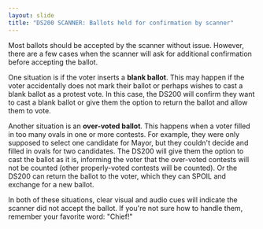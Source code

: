 ```yaml
---
layout: slide
title: "DS200 SCANNER: Ballots held for confirmation by scanner"
---
```


Most ballots should be accepted by the scanner without issue. However, there are a few cases when the scanner will ask for additional confirmation before accepting the ballot.

One situation is if the voter inserts a **blank ballot**. This may happen if the voter accidentally does not mark their ballot or perhaps wishes to cast a blank ballot as a protest vote. In this case, the DS200 will confirm they want to cast a blank ballot or give them the option to return the ballot and allow them to vote.

Another situation is an **over-voted ballot**. This happens when a voter filled in too many ovals in one or more contests. For example, they were only supposed to select one candidate for Mayor, but they couldn&#39;t decide and filled in ovals for two candidates. The DS200 will give them the option to cast the ballot as it is, informing the voter that the over-voted contests will not be counted (other properly-voted contests will be counted). Or the DS200 can return the ballot to the voter, which they can SPOIL and exchange for a new ballot.

In both of these situations, clear visual and audio cues will indicate the scanner did not accept the ballot. If you&#39;re not sure how to handle them, remember your favorite word: &quot;Chief!&quot;